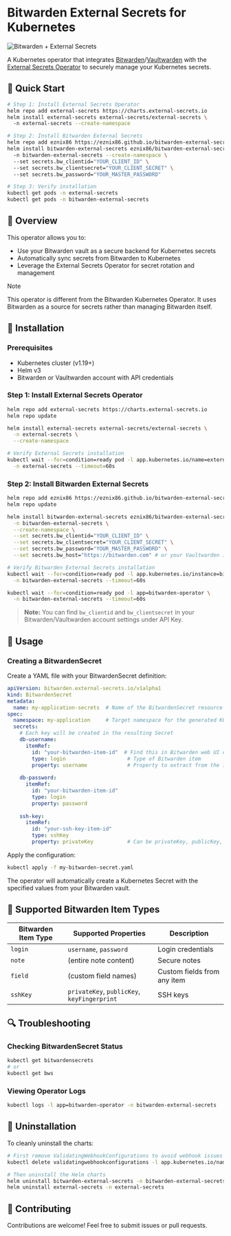# Bitwarden External Secrets for Kubernetes

![Bitwarden + External Secrets](https://img.shields.io/badge/Bitwarden-External%20Secrets-175DDC?style=for-the-badge&logo=bitwarden&logoColor=white)

A Kubernetes operator that integrates [Bitwarden](https://bitwarden.com)/[Vaultwarden](https://github.com/dani-garcia/vaultwarden) with the [External Secrets Operator](https://external-secrets.io/) to securely manage your Kubernetes secrets.

## 🚀 Quick Start

```bash
# Step 1: Install External Secrets Operator
helm repo add external-secrets https://charts.external-secrets.io
helm install external-secrets external-secrets/external-secrets \ 
  -n external-secrets --create-namespace

# Step 2: Install Bitwarden External Secrets
helm repo add eznix86 https://eznix86.github.io/bitwarden-external-secrets
helm install bitwarden-external-secrets eznix86/bitwarden-external-secrets \ 
  -n bitwarden-external-secrets --create-namespace \ 
  --set secrets.bw_clientid="YOUR_CLIENT_ID" \ 
  --set secrets.bw_clientsecret="YOUR_CLIENT_SECRET" \ 
  --set secrets.bw_password="YOUR_MASTER_PASSWORD"

# Step 3: Verify installation
kubectl get pods -n external-secrets
kubectl get pods -n bitwarden-external-secrets
```

## 📖 Overview

This operator allows you to:
- Use your Bitwarden vault as a secure backend for Kubernetes secrets
- Automatically sync secrets from Bitwarden to Kubernetes
- Leverage the External Secrets Operator for secret rotation and management

> [!NOTE]
> This operator is different from the Bitwarden Kubernetes Operator. It uses Bitwarden as a source for secrets rather than managing Bitwarden itself.

## 🔧 Installation

### Prerequisites

- Kubernetes cluster (v1.19+)
- Helm v3
- Bitwarden or Vaultwarden account with API credentials

### Step 1: Install External Secrets Operator

```bash
helm repo add external-secrets https://charts.external-secrets.io
helm repo update

helm install external-secrets external-secrets/external-secrets \
  -n external-secrets \
  --create-namespace

# Verify External Secrets installation
kubectl wait --for=condition=ready pod -l app.kubernetes.io/name=external-secrets \
  -n external-secrets --timeout=60s
```

### Step 2: Install Bitwarden External Secrets

```bash
helm repo add eznix86 https://eznix86.github.io/bitwarden-external-secrets
helm repo update

helm install bitwarden-external-secrets eznix86/bitwarden-external-secrets \
  -n bitwarden-external-secrets \
  --create-namespace \
  --set secrets.bw_clientid="YOUR_CLIENT_ID" \
  --set secrets.bw_clientsecret="YOUR_CLIENT_SECRET" \
  --set secrets.bw_password="YOUR_MASTER_PASSWORD" \
  --set secrets.bw_host="https://bitwarden.com" # or your Vaultwarden instance URL

# Verify Bitwarden External Secrets installation
kubectl wait --for=condition=ready pod -l app.kubernetes.io/instance=bitwarden-external-secrets \
  -n bitwarden-external-secrets --timeout=60s

kubectl wait --for=condition=ready pod -l app=bitwarden-operator \
  -n bitwarden-external-secrets --timeout=60s
```

> **Note:** You can find `bw_clientid` and `bw_clientsecret` in your Bitwarden/Vaultwarden account settings under API Key.

## 📝 Usage

### Creating a BitwardenSecret

Create a YAML file with your BitwardenSecret definition:

```yaml
apiVersion: bitwarden.external-secrets.io/v1alpha1
kind: BitwardenSecret
metadata:
  name: my-application-secrets  # Name of the BitwardenSecret resource
spec:
  namespace: my-application     # Target namespace for the generated K8s Secret
  secrets:
    # Each key will be created in the resulting Secret
    db-username:
      itemRef:
        id: "your-bitwarden-item-id"  # Find this in Bitwarden web UI or CLI
        type: login                    # Type of Bitwarden item
        property: username             # Property to extract from the item
    
    db-password:
      itemRef:
        id: "your-bitwarden-item-id"
        type: login
        property: password
        
    ssh-key:
      itemRef:
        id: "your-ssh-key-item-id"
        type: sshKey
        property: privateKey           # Can be privateKey, publicKey, or keyFingerprint
```

Apply the configuration:

```bash
kubectl apply -f my-bitwarden-secret.yaml
```

The operator will automatically create a Kubernetes Secret with the specified values from your Bitwarden vault.

## 🔑 Supported Bitwarden Item Types

| Bitwarden Item Type | Supported Properties | Description |
|---------------------|----------------------|-------------|
| `login`             | `username`, `password` | Login credentials |
| `note`              | (entire note content) | Secure notes |
| `field`             | (custom field names) | Custom fields from any item |
| `sshKey`            | `privateKey`, `publicKey`, `keyFingerprint` | SSH keys |

## 🔍 Troubleshooting

### Checking BitwardenSecret Status

```bash
kubectl get bitwardensecrets
# or
kubectl get bws
```

### Viewing Operator Logs

```bash
kubectl logs -l app=bitwarden-operator -n bitwarden-external-secrets
```

## 🛑 Uninstallation

To cleanly uninstall the charts:

```bash
# First remove ValidatingWebhookConfigurations to avoid webhook issues
kubectl delete validatingwebhookconfigurations -l app.kubernetes.io/name=external-secrets

# Then uninstall the Helm charts
helm uninstall bitwarden-external-secrets -n bitwarden-external-secrets
helm uninstall external-secrets -n external-secrets
```

## 🤝 Contributing

Contributions are welcome! Feel free to submit issues or pull requests.
